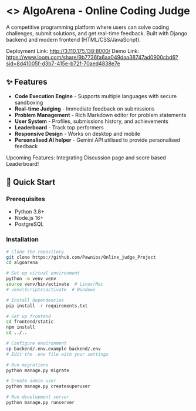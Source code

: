 # <> AlgoArena - Online Coding Judge

A competitive programming platform where users can solve coding challenges, submit solutions, and get real-time feedback. Built with Django backend and modern frontend (HTML/CSS/JavaScript).

Deployment Link: http://3.110.175.138:8000/
Demo Link: https://www.loom.com/share/9b7736fa6aa049daa38747ad0900cbd6?sid=8d41005f-d3b7-415e-b72f-70aed4838e7e

## ✨ Features

- **Code Execution Engine** - Supports multiple languages with secure sandboxing
- **Real-time Judging** - Immediate feedback on submissions
- **Problem Management** - Rich Markdown editor for problem statements
- **User System** - Profiles, submissions history, and achievements
- **Leaderboard** - Track top performers
- **Responsive Design** - Works on desktop and mobile
- **Personalised AI helper** - Gemini API utilised to provide personalised feedback

Upcoming Features: Integrating Discussion page and score based Leaderboard!

## 🚀 Quick Start

### Prerequisites
- Python 3.8+
- Node.js 16+
- PostgreSQL

### Installation

```bash
# Clone the repository
git clone https://github.com/Pawnios/Online_judge_Project
cd algoarena

# Set up virtual environment
python -m venv venv
source venv/bin/activate  # Linux/Mac
# venv\Scripts\activate  # Windows

# Install dependencies
pip install -r requirements.txt

# Set up frontend
cd frontend/static
npm install
cd ../..

# Configure environment
cp backend/.env.example backend/.env
# Edit the .env file with your settings

# Run migrations
python manage.py migrate

# Create admin user
python manage.py createsuperuser

# Run development server
python manage.py runserver



